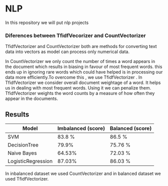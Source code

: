 # NLP
In this repository we will put nlp projects

### Diferences between TfidfVecorizer and CountVectorizer
TfidfVectorizer and CountVectorizer both are methods for converting text data into vectors as model can process only numerical data.

In CountVectorizer we only count the number of times a word appears in the document which results in biasing in favour of most frequent words. this ends up in ignoring rare words which could have helped is in processing our data more efficiently.To overcome this , we use TfidfVectorizer .
In TfidfVectorizer we consider overall document weightage of a word. It helps us in dealing with most frequent words. Using it we can penalize them. TfidfVectorizer weights the word counts by a measure of how often they appear in the documents.


## Results

|   Model             | Imbalanced (score)  | Balanced  (score)  |    
|----------------------|---------------------|--------------------|
|SVM                   |     83.8 %          |      86.5 %        |                   
|DecisionTree          |     79.9%           |      75.76 %       |               
|Naive Bayes           |     64.53%          |      72.03 %       |  
|LogisticRegression    |     87.03%          |      86.03 %       |  

In inbalanced dataset we used CountVectorizer and in balanced dataset we used TfidfVectorizer.
